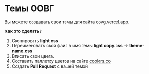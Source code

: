 # Темы ООВГ

Вы можете создавать свои темы для сайта oovg.vercel.app.

**Как это сделать?**
1. Скопировать **light.css**
2. Переименовать свой файл в имя темы **light copy.css** -> **theme-name.css**
3. Вписать свои цвета.
4. Составить паллетку цветов на сайте [coolors.co](https://coolors.co/ffffff-000000)
5. Создать **Pull Request** с вашей темой
